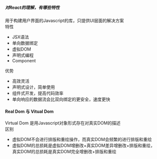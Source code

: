##### 对React的理解，有哪些特性
用于构建用户界面的Javascript的库，只提供UI层面的解决方案<br>
特性<br>
- JSX语法
- 单向数据绑定
- 虚拟DOM
- 声明式编程
- Component

优势<br>
- 高效灵活
- 声明式设计，简单使用
- 组件式开发，提高代码效率
- 单向响应的数据流会比双向绑定的更安全，速度更快

#### Real Dom 与 Vitual Dom
Virtual Dom 是用Javascript对象形式存在对真实DOM的描述<br>
区别
- 虚拟DOM不会进行排版和重绘操作，而真实DOM会频繁的进行排版和重绘
- 虚拟DOM的总损耗是虚拟DOM增删改+真实DOM差异增删改+排版和重绘，真实DOM的总损耗是真实DOM完全增删改+排版和重绘
  

